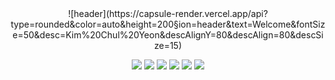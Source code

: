 

<div align="center">
  ![header](https://capsule-render.vercel.app/api?type=rounded&color=auto&height=200&section=header&text=Welcome&fontSize=50&desc=Kim%20Chul%20Yeon&descAlignY=80&descAlign=80&descSize=15)

  <img src="https://img.shields.io/badge/HTML-E34F26?style=for-the-badge&logo=HTML5&logoColor=black"> <img src="https://img.shields.io/badge/CSS-1572B6?style=for-the-badge&logo=CSS3&logoColor=black"> <img src="https://img.shields.io/badge/JAVASCRIPT-F7DF1E?style=for-the-badge&logo=JavaScript&logoColor=black"> <img src="https://img.shields.io/badge/REACT-61DAFB?style=for-the-badge&logo=React&logoColor=black"> <img src="https://img.shields.io/badge/SLACK-4A154B?style=for-the-badge&logo=Slack&logoColor=black"> <img src="https://img.shields.io/badge/FIGMA-F24E1E?style=for-the-badge&logo=Figma&logoColor=black">




</div>

